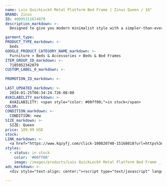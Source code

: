 ```yaml
---
name: Luis QuickLock® Metal Platform Bed Frame | Zinus Queen / 16"
BRAND: Zinus
ID: 40095312674879
description_markdown: >-
  Designed to give you modern minimalist style with a simpler-than-ever setup, the Luis Quick Lock® platform bed frame is hassle-free furniture the way it should be. Made entirely of solid steel, it features multiple points of contact with the floor, recessed legs to prevent stubbed toes, and a slatted mattress platform that can support any mattress without a box spring. It’s all cleverly designed with our patented QuickLock® assembly that eliminates extra bolts to save you time and headaches.

garment_type:
PRODUCT_TYPE_markdown: >-
  beds
GOOGLE_PRODUCT_CATEGORY_NAME_markdown: >-
  Furniture > Beds & Accessories > Beds & Bed Frames
ITEM_GROUP_ID_markdown: >-
  7185952342079
CUSTOM_LABEL_0_markdown: >-
  
PROMOTION_ID_markdown: >-
  
LAST_UPDATED_markdown: >-
  2024-01-25T06:34:24.726-08:00
AVAILABILITY_markdown: >-
  AVAILABILITY: <span style="color: #00ff00;">in stock</span>
COLOR:
CONDITION_markdown: >-
  CONDITION: new
SIZE_markdown: >-
  SIZE: Queen
price: 189.99 USD
stock: 
LINK_markdown: >-
  <a href="https://www.kqzyfj.com/click-100820740-15168018?url=https%3A%2F%2Fwww.zinus.com%2Fproducts%2Fluis-quicklock-metal-platform-bed-frame%3Fvariant%3D40095312674879" target="_blank" style="display: inline-block; padding: 10px 20px; font-size: 16px; text-align: center; text-decoration: none; cursor: pointer; border: 1px solid #3498db; color: #3498db; background-color: #fff; border-radius: 5px; transition: background-color 0.3s;">Go to Product</a>
styles:
  - status: in stock
    color: '#00ff00'
    image: /images/products/Luis QuickLock® Metal Platform Bed Frame _ Zinus Queen _ 16_/ZinusLuis14inQuickLockMetalPlatformBedFrame_zinus.com_-3.jpg
ads_markdown: >-
  <div style="text-align: center;"><script type="text/javascript" language="javascript" src="https://www.jdoqocy.com/placeholder-52269176?target=_top&mouseover=N"></script></div>

---
```

